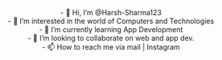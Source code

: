 <div align="center">
    - 👋 Hi, I’m @Harsh-Sharma123 <br>
    - 👀 I’m interested in the world of Computers and Technologies <br>
    - 🌱 I’m currently learning App Development <br>
    - 💞️ I’m looking to collaborate on web and app dev. <br>
    - 📫 How to reach me via mail | Instagram <br>
</div>

<br>
<br>

<br><br>

<!---
Harsh-Sharma123/Harsh-Sharma123 is a ✨ special ✨ repository because its `README.md` (this file) appears on your GitHub profile.
You can click the Preview link to take a look at your changes.
--->
